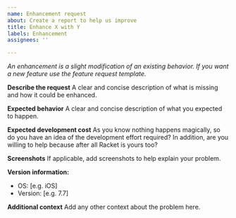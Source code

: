 ```yaml
---
name: Enhancement request
about: Create a report to help us improve
title: Enhance X with Y
labels: Enhancement
assignees: ''

---
```


_An enhancement is a slight modification of an existing behavior. If you want a new feature use the 
feature request template._

**Describe the request**
A clear and concise description of what is missing and how it could be enhanced.

**Expected behavior**
A clear and concise description of what you expected to happen.

**Expected development cost**
As you know nothing happens magically, so do you have an idea of the development effort required? 
In addition, are you willing to help because after all Racket is yours too?

**Screenshots**
If applicable, add screenshots to help explain your problem.

**Version information:**
 - OS: [e.g. iOS]
 - Version: [e.g. 7.7]

**Additional context**
Add any other context about the problem here.
